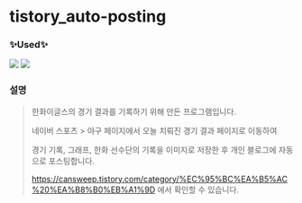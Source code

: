 # tistory_auto-posting

<h3>✨Used✨</h3>
<div>
  <img src="https://img.shields.io/badge/Python-3766AB?style=for-the-badge&logo=Python&logoColor=white"/>
  <img src="https://img.shields.io/badge/Selenium-43B02A?style=for-the-badge&logo=Selenium&logoColor=white"/>
</div>

### 설명
> 한화이글스의 경기 결과를 기록하기 위해 만든 프로그램입니다.
> 
> 네이버 스포츠 > 야구 페이지에서 오늘 치뤄진 경기 결과 페이지로 이동하여 
> 
> 경기 기록, 그래프, 한화 선수단의 기록을 이미지로 저장한 후 개인 블로그에 자동으로 포스팅합니다.
>
> https://cansweep.tistory.com/category/%EC%95%BC%EA%B5%AC%20%EA%B8%B0%EB%A1%9D 에서 확인할 수 있습니다.

